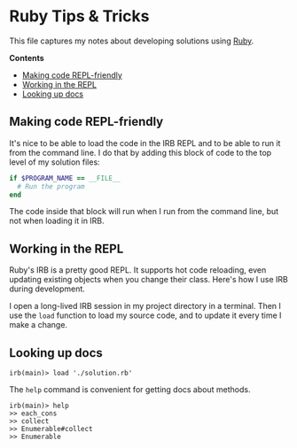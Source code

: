 # Ruby Tips & Tricks


This file captures my notes about developing solutions using [Ruby][rubylang].


**Contents**

- [Making code REPL-friendly](#making-code-repl-friendly)
- [Working in the REPL](#working-in-the-repl)
- [Looking up docs](#looking-up-docs)





<a id="making-code-repl-friendly"></a>
## Making code REPL-friendly


It's nice to be able to load the code in the IRB REPL
and to be able to run it from the command line.
I do that by adding this block of code
to the top level of my solution files:

```ruby
if $PROGRAM_NAME == __FILE__
  # Run the program
end
```

The code inside that block will run when I run from the command line,
but not when loading it in IRB.





<a id="working-in-the-repl"></a>
## Working in the REPL


Ruby's IRB is a pretty good REPL.
It supports hot code reloading,
even updating existing objects when you change their class.
Here's how I use IRB during development.

I open a long-lived IRB session in my project directory
in a terminal.
Then I use the `load` function to load my source code,
and to update it every time I make a change.





<a id="looking-up-docs"></a>
## Looking up docs


```
irb(main)> load './solution.rb'
```

The `help` command is convenient
for getting docs about methods.

```
irb(main)> help
>> each_cons
>> collect
>> Enumerable#collect
>> Enumerable
```





<!-- References -->

[rubylang]: https://www.ruby-lang.org/en/
